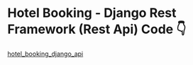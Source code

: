 # Hotel Booking - Django Rest Framework (Rest Api) Code 👇
[hotel_booking_django_api](https://github.com/DevWilbert/hotel_booking_django_api)
